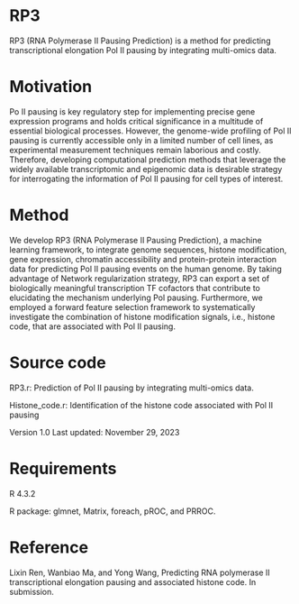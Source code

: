 # RP3
RP3 (RNA Polymerase II Pausing Prediction) is a method for predicting transcriptional elongation Pol II pausing by integrating multi-omics data.
# Motivation
Po II pausing is key regulatory step for implementing precise gene expression programs and holds critical significance in a multitude of essential biological processes. However, the genome-wide profiling of Pol II pausing is currently accessible only in a limited number of cell lines, as experimental measurement techniques remain laborious and costly. Therefore, developing computational prediction methods that leverage the widely available transcriptomic and epigenomic data is desirable strategy for interrogating the information of Pol II pausing for cell types of interest. 
# Method
We develop RP3 (RNA Polymerase II Pausing Prediction), a machine learning framework, to integrate genome sequences, histone modification, gene expression, chromatin accessibility and protein-protein interaction data for predicting Pol II pausing events on the human genome. By taking advantage of Network regularization strategy, RP3 can export a set of biologically meaningful transcription TF cofactors that contribute to elucidating the mechanism underlying Pol pausing. Furthermore, we employed a forward feature selection framework to systematically investigate the combination of histone modification signals, i.e., histone code, that are associated with Pol II pausing.
# Source code
RP3.r: Prediction of Pol II pausing by integrating multi-omics data.

Histone_code.r: Identification of the histone code associated with Pol II pausing

Version 1.0 Last updated: November 29, 2023
# Requirements
R 4.3.2

R package: glmnet, Matrix, foreach, pROC, and PRROC.
# Reference
Lixin Ren, Wanbiao Ma, and Yong Wang, Predicting RNA polymerase II transcriptional elongation pausing and associated histone code. In submission.

